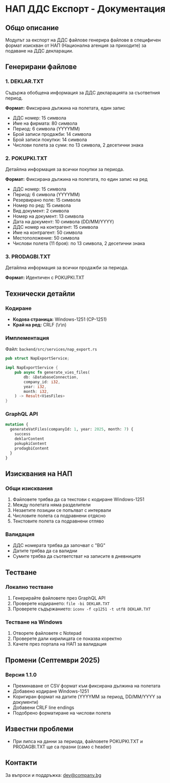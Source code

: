 # НАП ДДС Експорт - Документация

## Общо описание
Модулът за експорт на ДДС файлове генерира файлове в специфичен формат изискван от НАП (Национална агенция за приходите) за подаване на ДДС декларации.

## Генерирани файлове

### 1. DEKLAR.TXT
Съдържа обобщена информация за ДДС декларацията за съответния период.

**Формат:** Фиксирана дължина на полетата, един запис
- ДДС номер: 15 символа
- Име на фирмата: 80 символа  
- Период: 6 символа (YYYYMM)
- Брой записи продажби: 14 символа
- Брой записи покупки: 14 символа
- Числови полета за суми: по 13 символа, 2 десетични знака

### 2. POKUPKI.TXT
Детайлна информация за всички покупки за периода.

**Формат:** Фиксирана дължина на полетата, по един запис на ред
- ДДС номер: 15 символа
- Период: 6 символа (YYYYMM)
- Резервирано поле: 15 символа
- Номер по ред: 15 символа
- Вид документ: 2 символа
- Номер на документ: 13 символа
- Дата на документ: 10 символа (DD/MM/YYYY)
- ДДС номер на контрагент: 15 символа
- Име на контрагент: 50 символа
- Местоположение: 50 символа
- Числови полета (11 броя): по 13 символа, 2 десетични знака

### 3. PRODAGBI.TXT
Детайлна информация за всички продажби за периода.

**Формат:** Идентичен с POKUPKI.TXT

## Технически детайли

### Кодиране
- **Кодова страница:** Windows-1251 (CP-1251)
- **Край на ред:** CRLF (\r\n)

### Имплементация
Файл: `backend/src/services/nap_export.rs`

```rust
pub struct NapExportService;

impl NapExportService {
    pub async fn generate_vies_files(
        db: &DatabaseConnection,
        company_id: i32,
        year: i32,
        month: i32,
    ) -> Result<ViesFiles>
}
```

### GraphQL API
```graphql
mutation {
  generateVatFiles(companyId: 1, year: 2025, month: 7) {
    success
    deklarContent
    pokupkiContent
    prodagbiContent
  }
}
```

## Изисквания на НАП

### Общи изисквания
1. Файловете трябва да са текстови с кодиране Windows-1251
2. Между полетата няма разделители
3. Незаетите позиции се попълват с интервали
4. Числовите полета са подравнени отдясно
5. Текстовите полета са подравнени отляво

### Валидация
- ДДС номерата трябва да започват с "BG"
- Датите трябва да са валидни
- Сумите трябва да съответстват на записите в дневниците

## Тестване

### Локално тестване
1. Генерирайте файловете през GraphQL API
2. Проверете кодирането: `file -bi DEKLAR.TXT`
3. Проверете съдържанието: `iconv -f cp1251 -t utf8 DEKLAR.TXT`

### Тестване на Windows
1. Отворете файловете с Notepad
2. Проверете дали кирилицата се показва коректно
3. Качете през портала на НАП за валидация

## Промени (Септември 2025)

### Версия 1.1.0
- Преминаване от CSV формат към фиксирана дължина на полетата
- Добавено кодиране Windows-1251
- Коригиран формат на датите (YYYYMM за период, DD/MM/YYYY за документи)
- Добавени CRLF line endings
- Подобрено форматиране на числови полета

## Известни проблеми
- При липса на данни за периода, файловете POKUPKI.TXT и PRODAGBI.TXT ще са празни (само с header)

## Контакти
За въпроси и поддръжка: dev@company.bg